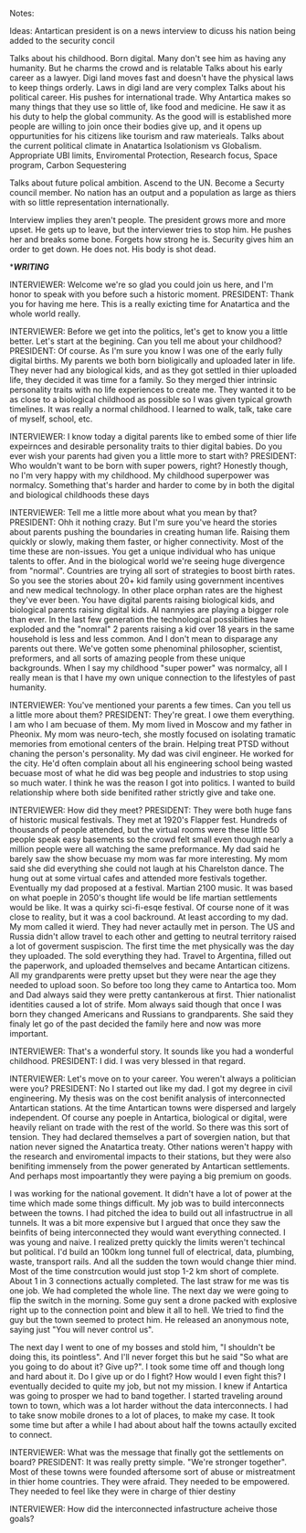 Notes:

Ideas:
Antartican president is on a news interview to dicuss his nation being added to the security concil

Talks about his childhood. Born digital. Many don't see him as having any humanity. But he charms the crowd and is relatable
Talks about his early career as a lawyer. Digi land moves fast and doesn't have the physical laws to keep things orderly. Laws in digi land are very complex
Talks about his political career. His pushes for international trade. Why Antartica makes so many things that they use so little of, like food and medicine. He saw it as his duty to help the global community. As the good will is established more people are willing to join once their bodies give up, and it opens up oppurtunities for his citizens like tourism and raw materieals. 
Talks about the current political climate in Anatartica Isolationism vs Globalism. Appropriate UBI limits, Enviromental Protection, Research focus, Space program, Carbon Sequestering

Talks about future polical ambition. Ascend to the UN. Become a Securty council member. 
No nation has an output and a population as large as thiers with so little representation internationally. 

Interview implies they aren't people. 
The president grows more and more upset.
He gets up to leave, but the interviewer tries to stop him.
He pushes her and breaks some bone. Forgets how strong he is. 
Security gives him an order to get down. 
He does not. 
His body is shot dead. 

****WRITING***

INTERVIEWER: Welcome we're so glad you could join us here, and I'm honor to speak with you before such a historic moment. 
PRESIDENT: Thank you for having me here. This is a really exicting time for Anatartica and the whole world really.

INTERVIEWER: Before we get into the politics, let's get to know you a little better. Let's start at the begining. Can you tell me about your childhood?
PRESIDENT: Of course. As I'm sure you know I was one of the early fully digital births. My parents we both born bioligically and uploaded later in life. They never had any biological kids, and as they got settled in thier uploaded life, they decided it was time for a family. So they merged thier intrinsic personality traits with no life experiences to create me. They wanted it to be as close to a biological childhood as possible so I was given typical growth timelines. It was really a normal childhood. I learned to walk, talk, take care of myself, school, etc. 

INTERVIEWER: I know today a digital parents like to embed some of thier life expeirnces and desirable personality traits to thier digital babies. Do you ever wish your parents had given you a little more to start with? 
PRESIDENT: Who wouldn't want to be born with super powers, right? Honestly though, no I'm very happy with my childhood. My childhood superpower was normalcy. Something that's harder and harder to come by in both the digital and biological childhoods these days

INTERVIEWER: Tell me a little more about what you mean by that?
PRESIDENT: Ohh it nothing crazy. But I'm sure you've heard the stories about parents pushing the boundaries in creating human life. Raising them quickly or slowly, making them faster, or higher connectivity. Most of the time these are non-issues. You get a unique individual who has unique talents to offer. And in the biological world we're seeing huge divergence from "normal". Countries are trying all sort of strategies to boost birth rates. So you see the stories about 20+ kid family using government incentives and new medical technology. In other place orphan rates are the highest they've ever been. You have digital parents raising biological kids, and biological parents raising digital kids. AI nannyies are playing a bigger role than ever. In the last few generation the technological possibilities have exploded and the "nomral" 2 parents raising a kid over 18 years in the same household is less and less common. And I don't mean to disparage any parents out there. We've gotten some phenominal philosopher, scientist, preformers, and all sorts of amazing people from these unique backgrounds. When I say my childhood "super power" was normalcy, all I really mean is that I have my own unique connection to the lifestyles of past humanity.

INTERVIEWER: You've mentioned your parents a few times. Can you tell us a little more about them?
PRESIDENT: They're great. I owe them everything. I am who I am becuase of them. My mom lived in Moscow and my father in Pheonix. My mom was neuro-tech, she mostly focused on isolating tramatic memories from emotional centers of the brain. Helping treat PTSD without chaning the person's personality. My dad was civil engineer. He worked for the city. He'd often complain about all his engineering school being wasted becuase most of what he did was beg people and industries to stop using so much water. I think he was the reason I got into politics. I wanted to build relationship where both side benifited rather strictly give and take one. 

INTERVIEWER: How did they meet?
PRESIDENT: They were both huge fans of historic musical festivals. They met at 1920's Flapper fest. Hundreds of thousands of people attended, but the virtual rooms were these little 50 people speak easy basements so the crowd felt small even though nearly a million people were all watching the same preformance. My dad said he barely saw the show becuase my mom was far more interesting. My mom said she did everything she could not laugh at his Charelston dance. The hung out at some virtual cafes and attended more festivals together. Eventually my dad proposed at a festival. Martian 2100 music. It was based on what poeple in 2050's thought life would be life martian settlements would be like. It was a quirky sci-fi-esqe festival. Of course none of it was close to reality, but it was a cool backround. At least according to my dad. My mom called it wierd. They had never actaully met in person. The US and Russia didn't allow travel to each other and getting to neutral territory raised a lot of goverment suspiscion. The first time the met physically was the day they uploaded. The sold everything they had. Travel to Argentina, filled out the paperwork, and uploaded themselves and became Antartican citizens. All my grandparents were pretty upset but they were near the age they needed to upload soon. So before too long they came to Antartica too. Mom and Dad always said they were pretty cantankerous at first. Thier nationalist identities caused a lot of strife. Mom always said though that once I was born they changed Americans and Russians to grandparents. She said they finaly let go of the past decided the family here and now was more important. 

INTERVIEWER: That's a wonderful story. It sounds like you had a wonderful childhood.
PRESIDENT: I did. I was very blessed in that regard. 

INTERVIEWER: Let's move on to your career. You weren't always a politician were you?
PRESIDENT: No I started out like my dad. I got my degree in civil engineering. My thesis was on the cost benifit analysis of interconnected Antartican stations. At the time Antartican towns were dispersed and largely independent. Of course any poeple in Antartica, biological or digital, were heavily reliant on trade with the rest of the world. So there was this sort of tension. They had declared themselves a part of sovergien nation, but that nation never signed the Anatartica treaty. Other nations weren't happy with the research and enviromental impacts to their stations, but they were also benifiting immensely from the power generated by Antartican settlements. And perhaps most impoartantly they were paying a big premium on goods. 

I was working for the national govement. It didn't have a lot of power at the time which made some things difficult. My job was to build interconnects between the towns. I had pitched the idea to build out all infastructrue in all tunnels. It was a bit more expensive but I argued that once they saw the beinfits of being interconnected they would want everything connected. I was young and naive. I realized pretty quickly the limits weren't techincal but political. I'd build an 100km long tunnel full of electrical, data, plumbing, waste, transport rails. And all the sudden the town would change thier mind. Most of the time constrcution would just stop 1-2 km short of complete. About 1 in 3 connections actually completed. The last straw for me was tis one job. We had completed the whole line. The next day we were going to flip the switch in the morning. Some guy sent a drone packed with explosive right up to the connection point and blew it all to hell. We tried to find the guy but the town seemed to protect him. He released an anonymous note, saying just "You will never control us".

The next day I went to one of my bosses and stold him, "I shouldn't be doing this, its pointless". And I'll never forget this but he said "So what are you going to do about it? Give up?". I took some time off and though long and hard about it. Do I give up or do I fight? How would I even fight this? I eventually decided to quite my job, but not my mission. I knew if Antartica was going to prosper we had to band together. I started traveling around town to town, which was a lot harder without the data interconnects. I had to take snow mobile drones to a lot of places, to make my case. It took some time but after a while I had about about half the towns actaully excited to connect.

INTERVIEWER: What was the message that finally got the settlements on board?
PRESIDENT: It was really pretty simple. "We're stronger together". Most of these towns were founded aftersome sort of abuse or mistreatment in thier home countries. They were afraid. They needed to be empowered. They needed to feel like they were in charge of thier destiny

INTERVIEWER: How did the interconnected infastructure acheive those goals?

